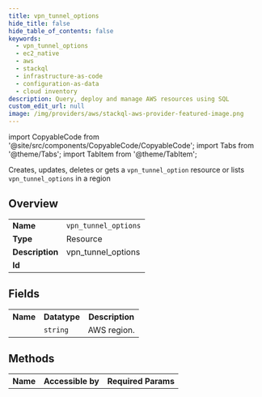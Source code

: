 ```yaml
---
title: vpn_tunnel_options
hide_title: false
hide_table_of_contents: false
keywords:
  - vpn_tunnel_options
  - ec2_native
  - aws
  - stackql
  - infrastructure-as-code
  - configuration-as-data
  - cloud inventory
description: Query, deploy and manage AWS resources using SQL
custom_edit_url: null
image: /img/providers/aws/stackql-aws-provider-featured-image.png
---
```


import CopyableCode from '@site/src/components/CopyableCode/CopyableCode';
import Tabs from '@theme/Tabs';
import TabItem from '@theme/TabItem';

Creates, updates, deletes or gets a <code>vpn_tunnel_option</code> resource or lists <code>vpn_tunnel_options</code> in a region

## Overview
<table><tbody>
<tr><td><b>Name</b></td><td><code>vpn_tunnel_options</code></td></tr>
<tr><td><b>Type</b></td><td>Resource</td></tr>
<tr><td><b>Description</b></td><td>vpn_tunnel_options</td></tr>
<tr><td><b>Id</b></td><td><CopyableCode code="aws.ec2_native.vpn_tunnel_options" /></td></tr>
</tbody></table>

## Fields
<table><tbody><tr><th>Name</th><th>Datatype</th><th>Description</th></tr><tr><td><CopyableCode code="region" /></td><td><code>string</code></td><td>AWS region.</td></tr>
</tbody></table>

## Methods

<table><tbody>
  <tr>
    <th>Name</th>
    <th>Accessible by</th>
    <th>Required Params</th>
  </tr>
</tbody></table>






